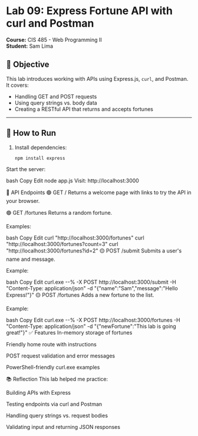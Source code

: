 # Lab 09: Express Fortune API with curl and Postman
**Course:** CIS 485 - Web Programming II  
**Student:** Sam Lima  

## 🧠 Objective
This lab introduces working with APIs using Express.js, `curl`, and Postman.  
It covers:
- Handling GET and POST requests
- Using query strings vs. body data
- Creating a RESTful API that returns and accepts fortunes

---

## 🚀 How to Run
1. Install dependencies:
   ```bash
   npm install express
Start the server:

bash
Copy
Edit
node app.js
Visit: http://localhost:3000

📌 API Endpoints
🟢 GET /
Returns a welcome page with links to try the API in your browser.

🟢 GET /fortunes
Returns a random fortune.

Examples:

bash
Copy
Edit
curl "http://localhost:3000/fortunes"
curl "http://localhost:3000/fortunes?count=3"
curl "http://localhost:3000/fortunes?id=2"
🟡 POST /submit
Submits a user's name and message.

Example:

bash
Copy
Edit
curl.exe --% -X POST http://localhost:3000/submit -H "Content-Type: application/json" -d "{\"name\":\"Sam\",\"message\":\"Hello Express!\"}"
🟡 POST /fortunes
Adds a new fortune to the list.

Example:

bash
Copy
Edit
curl.exe --% -X POST http://localhost:3000/fortunes -H "Content-Type: application/json" -d "{\"newFortune\":\"This lab is going great!\"}"
✅ Features
In-memory storage of fortunes

Friendly home route with instructions

POST request validation and error messages

PowerShell-friendly curl.exe examples

📚 Reflection
This lab helped me practice:

Building APIs with Express

Testing endpoints via curl and Postman

Handling query strings vs. request bodies

Validating input and returning JSON responses
